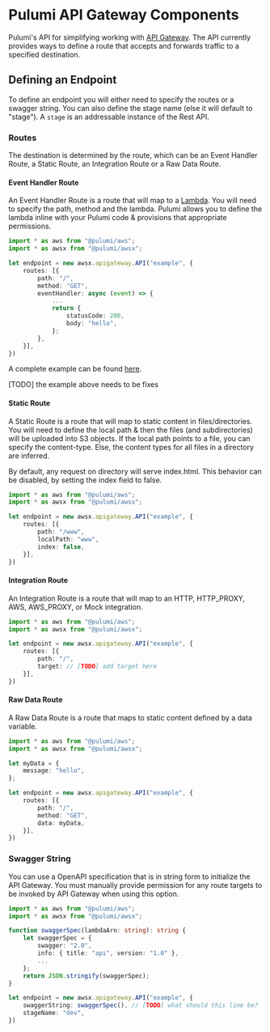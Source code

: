 # Pulumi API Gateway Components

Pulumi's API for simplifying working with [API Gateway](https://aws.amazon.com/api-gateway/). The API currently provides ways to define a route that accepts and forwards traffic to a specified destination.

## Defining an Endpoint

To define an endpoint you will either need to specify the routes or a swagger string. You can also define the stage name (else it will default to "stage"). A `stage` is an addressable instance of the Rest API.

### Routes

The destination is determined by the route, which can be an Event Handler Route, a Static Route, an Integration Route or a Raw Data Route.

#### Event Handler Route

An Event Handler Route is a route that will map to a [Lambda](https://aws.amazon.com/lambda/). You will need to specify the path, method and the lambda. Pulumi allows you to define the lambda inline with your Pulumi code & provisions that appropriate permissions.

```ts
import * as aws from "@pulumi/aws";
import * as awsx from "@pulumi/awsx";

let endpoint = new awsx.apigateway.API("example", {
    routes: [{
        path: "/",
        method: "GET",
        eventHandler: async (event) => {
            ...
            return {
                statusCode: 200,
                body: "hello",
            };
        },
    }],
})
```

A complete example can be found [here](https://github.com/pulumi/examples/blob/master/aws-ts-apigateway/index.ts).

[TODO] the example above needs to be fixes

#### Static Route

A Static Route is a route that will map to static content in files/directories. You will need to define the local path & then the files (and subdirectories) will be uploaded into S3 objects. If the local path points to a file, you can specify the content-type. Else, the content types for all files in a directory are inferred.

By default, any request on directory will serve index.html. This behavior can be disabled, by setting the index field to false.

```ts
import * as aws from "@pulumi/aws";
import * as awsx from "@pulumi/awsx";

let endpoint = new awsx.apigateway.API("example", {
    routes: [{
        path: "/www",
        localPath: "www",
        index: false,
    }],
})
```

#### Integration Route

An Integration Route is a route that will map to an HTTP, HTTP_PROXY, AWS, AWS_PROXY, or Mock integration.

```ts
import * as aws from "@pulumi/aws";
import * as awsx from "@pulumi/awsx";

let endpoint = new awsx.apigateway.API("example", {
    routes: [{
        path: "/",
        target: // [TODO] add target here
    }],
})
```

#### Raw Data Route

A Raw Data Route is a route that maps to static content defined by a data variable.

```ts
import * as aws from "@pulumi/aws";
import * as awsx from "@pulumi/awsx";

let myData = {
    message: "hello",
};

let endpoint = new awsx.apigateway.API("example", {
    routes: [{
        path: "/",
        method: "GET",
        data: myData,
    }],
})
```

### Swagger String

You can use a OpenAPI specification that is in string form to initialize the API Gateway. You must manually provide permission for any route targets to be invoked by API Gateway when using this option.

```ts
import * as aws from "@pulumi/aws";
import * as awsx from "@pulumi/awsx";

function swaggerSpec(lambdaArn: string): string {
    let swaggerSpec = {
        swagger: "2.0",
        info: { title: "api", version: "1.0" },
        ...
    };
    return JSON.stringify(swaggerSpec);
}

let endpoint = new awsx.apigateway.API("example", {
    swaggerString: swaggerSpec(), // [TODO] what should this line be?
    stageName: "dev",
})
```
